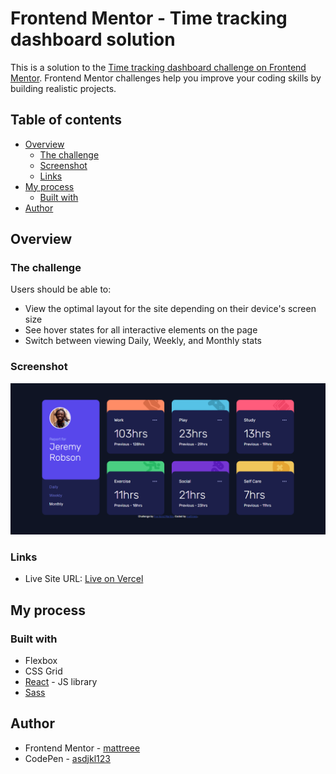 # Frontend Mentor - Time tracking dashboard solution

This is a solution to the [Time tracking dashboard challenge on Frontend Mentor](https://www.frontendmentor.io/challenges/time-tracking-dashboard-UIQ7167Jw). Frontend Mentor challenges help you improve your coding skills by building realistic projects. 

## Table of contents

- [Overview](#overview)
  - [The challenge](#the-challenge)
  - [Screenshot](#screenshot)
  - [Links](#links)
- [My process](#my-process)
  - [Built with](#built-with)
- [Author](#author)

## Overview

### The challenge

Users should be able to:

- View the optimal layout for the site depending on their device's screen size
- See hover states for all interactive elements on the page
- Switch between viewing Daily, Weekly, and Monthly stats

### Screenshot

![result](./result.png)

### Links

- Live Site URL: [Live on Vercel](https://time-tracking-dashboard-frontend-mentor-three.vercel.app/)

## My process

### Built with

- Flexbox
- CSS Grid
- [React](https://reactjs.org/) - JS library
- [Sass](https://sass-lang.com/)

## Author

- Frontend Mentor - [mattreee](https://www.frontendmentor.io/profile/mattreee)
- CodePen - [asdjkl123](https://codepen.io/asdjkl123)

